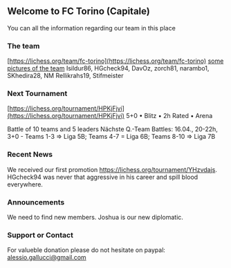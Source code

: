 ## Welcome to FC Torino (Capitale)

You can all the information regarding our team in this place

### The team
[https://lichess.org/team/fc-torino](https://lichess.org/team/fc-torino)
<a href="slideshow.html">some pictures of the team</a>
Isildur86, HGcheck94, DavOz, zorch81, narambo1, SKhedira28, NM Rellikrahs19, Stifmeister

### Next Tournament
[https://lichess.org/tournament/HPKjFjvi](https://lichess.org/tournament/HPKjFjvi)
5+0 • Blitz • 2h
Rated • Arena

Battle of 10 teams and 5 leaders
Nächste Q.-Team Battles: 16.04., 20-22h, 3+0 - Teams 1-3 => Liga 5B; Teams 4-7 = Liga 6B; Teams 8-10 => Liga 7B

### Recent News
We received our first promotion https://lichess.org/tournament/YHzvdajs.
HGcheck94 was never that aggressive in his career and spill blood everywhere.

### Announcements
We need to find new members.
Joshua is our new diplomatic.

### Support or Contact
For valueble donation please do not hesitate on paypal: alessio.gallucci@gmail.com
